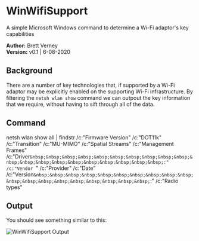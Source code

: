 # WinWifiSupport
A simple Microsoft Windows command to determine a Wi-Fi adaptor's key capabilities

**Author:** Brett Verney</br>
**Version:** v0.1 | 6-08-2020

## Background
There are a number of key technologies that, if supported by a Wi-Fi adaptor may be explicitly enabled on the supporting Wi-Fi infrastructure. By filtering the ```netsh wlan show``` command we can outpout the key information that we require, without having to sift through all of the data.

## Command
netsh wlan show all | findstr /c:"Firmware Version" /c:"DOT11k" /c:"Transition" /c:"MU-MIMO" /c:"Spatial Streams" /c:"Management Frames" /c:"Driver```&nbsp;&nbsp;&nbsp;&nbsp;&nbsp;&nbsp;&nbsp;&nbsp;&nbsp;&nbsp;&nbsp;&nbsp;&nbsp;&nbsp;&nbsp;&nbsp;&nbsp;&nbsp;&nbsp;&nbsp;:" /c:"Vendor```&nbsp; " /c:"Provider" /c:"Date" /c:"Version```&nbsp;&nbsp;&nbsp;&nbsp;&nbsp;&nbsp;&nbsp;&nbsp;&nbsp;&nbsp;&nbsp;&nbsp;&nbsp;&nbsp;&nbsp;&nbsp;&nbsp;&nbsp;&nbsp;```:" /c:"Radio types"

## Output

You should see something similar to this:

![WinWifiSupport Output](https://github.com/wifiwizardofoz/WinWifiSupport/blob/master/winWifiSupport.PNG)
